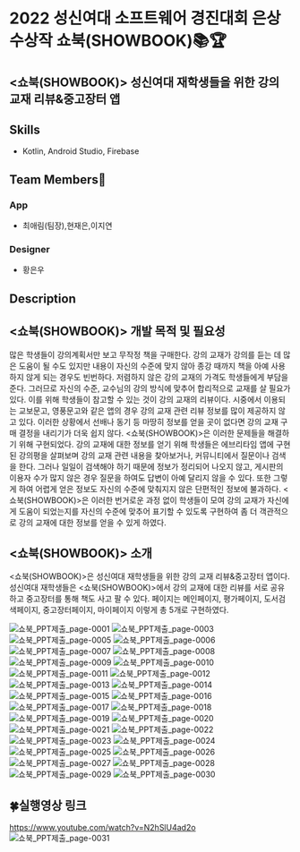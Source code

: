 # 2022 성신여대 소프트웨어 경진대회 은상 수상작 쇼북(SHOWBOOK)📚🏆
## <쇼북(SHOWBOOK)> 성신여대 재학생들을 위한 강의 교재 리뷰&중고장터 앱

## Skills
- Kotlin, Android Studio, Firebase

## Team Members🔮
### App
- 최애림(팀장),현재은,이지연

### Designer  
- 황은우

## Description
## <쇼북(SHOWBOOK)> 개발 목적 및 필요성
많은 학생들이 강의계획서만 보고 무작정 책을 구매한다. 강의 교재가 강의를 듣는 데 많은 도움이 될 수도 있지만 내용이 자신의 수준에 맞지 않아 종강 때까지 책을 아예 사용하지 않게 되는 경우도 빈번하다. 저렴하지 않은 강의 교재의 가격도 학생들에게 부담을 준다. 그러므로 자신의 수준, 교수님의 강의 방식에 맞추어 합리적으로 교재를 살 필요가 있다. 이를 위해 학생들이 참고할 수 있는 것이 강의 교재의 리뷰이다. 시중에서 이용되는 교보문고, 영풍문고와 같은 앱의 경우 강의 교재 관련 리뷰 정보를 많이 제공하지 않고 있다. 이러한 상황에서 선배나 동기 등 마땅히 정보를 얻을 곳이 없다면 강의 교재 구매 결정을 내리기가 더욱 쉽지 않다. <쇼북(SHOWBOOK)>은 이러한 문제들을 해결하기 위해 구현되었다.
강의 교재에 대한 정보를 얻기 위해 학생들은 에브리타임 앱에 구현된 강의평을 살펴보며 강의 교재 관련 내용을 찾아보거나, 커뮤니티에서 질문이나 검색을 한다. 그러나 일일이 검색해야 하기 때문에 정보가 정리되어 나오지 않고, 게시판의 이용자 수가 많지 않은 경우 질문을 하여도 답변이 아예 달리지 않을 수 있다. 또한 그렇게 하여 어렵게 얻은 정보도 자신의 수준에 맞춰지지 않은 단편적인 정보에 불과하다. <쇼북(SHOWBOOK)>은 이러한 번거로운 과정 없이 학생들이 모여 강의 교재가 자신에게 도움이 되었는지를 자신의 수준에 맞추어 표기할 수 있도록 구현하여 좀 더 객관적으로 강의 교재에 대한 정보를 얻을 수 있게 하였다.

## <쇼북(SHOWBOOK)> 소개
<쇼북(SHOWBOOK)>은 성신여대 재학생들을 위한 강의 교재 리뷰&중고장터 앱이다. 성신여대 재학생들은 <쇼북(SHOWBOOK)>에서 강의 교재에 대한 리뷰를 서로 공유하고 중고장터를 통해 책도 사고 팔 수 있다. 페이지는 메인페이지, 평가페이지, 도서검색페이지, 중고장터페이지, 마이페이지 이렇게 총 5개로 구현하였다.

![쇼북_PPT제출_page-0001](https://user-images.githubusercontent.com/80438964/187672713-ec4b307e-b01b-4d92-8867-cd3a1b59bde7.jpg)
![쇼북_PPT제출_page-0003](https://user-images.githubusercontent.com/80438964/187672719-ef0c4636-9848-478e-b5c3-92ac5653d4e7.jpg)
![쇼북_PPT제출_page-0005](https://user-images.githubusercontent.com/80438964/187672732-546e8ac7-cdbd-4928-b3c7-8e9c7440c7cd.jpg)
![쇼북_PPT제출_page-0006](https://user-images.githubusercontent.com/80438964/187672744-211a33fd-0f0d-4ecf-9533-e286ca37b487.jpg)
![쇼북_PPT제출_page-0007](https://user-images.githubusercontent.com/80438964/187672751-fdeacb6c-80e6-4493-8c5c-ae7a9335d4c6.jpg)
![쇼북_PPT제출_page-0008](https://user-images.githubusercontent.com/80438964/187672758-26d3d83c-26f4-4b4f-93d6-0d6a27d0985c.jpg)
![쇼북_PPT제출_page-0009](https://user-images.githubusercontent.com/80438964/187672768-2615e28a-a5b9-4dec-a5a6-c282480b5807.jpg)
![쇼북_PPT제출_page-0010](https://user-images.githubusercontent.com/80438964/187672786-cbbac843-d0c2-4bfd-ba5b-ec60f2b97c25.jpg)
![쇼북_PPT제출_page-0011](https://user-images.githubusercontent.com/80438964/187672792-342b4793-01b1-403f-8d69-d85732fd4449.jpg)
![쇼북_PPT제출_page-0012](https://user-images.githubusercontent.com/80438964/187672827-362d9034-c8ce-462f-b83c-8d82edfa1d85.jpg)
![쇼북_PPT제출_page-0013](https://user-images.githubusercontent.com/80438964/187672842-68f198a5-182e-44de-b050-a40ecbd5ee1d.jpg)
![쇼북_PPT제출_page-0014](https://user-images.githubusercontent.com/80438964/187672846-99254eeb-85dc-413c-aef0-1dcf958a58b0.jpg)
![쇼북_PPT제출_page-0015](https://user-images.githubusercontent.com/80438964/187672850-e10138a3-84c9-4e79-9d14-8d7273fb38cf.jpg)
![쇼북_PPT제출_page-0016](https://user-images.githubusercontent.com/80438964/187672853-575891bb-7ae6-444e-a5af-b160ec120447.jpg)
![쇼북_PPT제출_page-0017](https://user-images.githubusercontent.com/80438964/187672855-da616dcf-45e4-4b45-aa02-8e7898d5265d.jpg)
![쇼북_PPT제출_page-0018](https://user-images.githubusercontent.com/80438964/187672857-b915bef4-e114-4bcf-b1f8-5473c351dab0.jpg)
![쇼북_PPT제출_page-0019](https://user-images.githubusercontent.com/80438964/187672897-16f97ea5-7b60-4940-868c-18ac317a67f3.jpg)
![쇼북_PPT제출_page-0020](https://user-images.githubusercontent.com/80438964/187672918-eecdf74b-5440-4ca3-b4b0-0f0adf1a7dd8.jpg)
![쇼북_PPT제출_page-0021](https://user-images.githubusercontent.com/80438964/187672923-df594ff6-427b-4003-9e95-524304afa1d9.jpg)
![쇼북_PPT제출_page-0022](https://user-images.githubusercontent.com/80438964/187672928-b985762f-3fad-42dd-8d4a-0640239e94ad.jpg)
![쇼북_PPT제출_page-0023](https://user-images.githubusercontent.com/80438964/187672933-5df765d3-96e7-4dbd-81a7-ea3fbab1c23e.jpg)
![쇼북_PPT제출_page-0024](https://user-images.githubusercontent.com/80438964/187672938-1ba14d7a-3232-491c-b8a7-61646687bef2.jpg)
![쇼북_PPT제출_page-0025](https://user-images.githubusercontent.com/80438964/187672942-ea7ffc56-ac70-4d51-b0f0-bcab2a95a1fa.jpg)
![쇼북_PPT제출_page-0026](https://user-images.githubusercontent.com/80438964/187672948-627b7083-327f-4294-95fe-bce2558ea711.jpg)
![쇼북_PPT제출_page-0027](https://user-images.githubusercontent.com/80438964/187672954-7cb59915-cbce-483c-a6a1-792f729e7451.jpg)
![쇼북_PPT제출_page-0028](https://user-images.githubusercontent.com/80438964/187672962-45f1828e-2801-4f5d-89c1-ac7b5f3e95da.jpg)
![쇼북_PPT제출_page-0029](https://user-images.githubusercontent.com/80438964/187672963-1986a832-6ef0-4f6c-bcfe-29732739567f.jpg)
![쇼북_PPT제출_page-0030](https://user-images.githubusercontent.com/80438964/187672969-ca8e4178-c39f-471b-a7dd-997cfc5f7982.jpg)
## 🍀실행영상 링크 
https://www.youtube.com/watch?v=N2hSlU4ad2o <br>
![쇼북_PPT제출_page-0031](https://user-images.githubusercontent.com/80438964/187672970-1b0e206c-bb07-4479-a118-41fc93567b4d.jpg)
